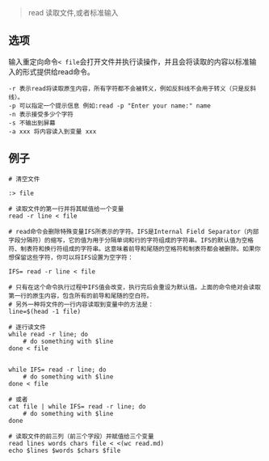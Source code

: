 > read 读取文件,或者标准输入

选项
---

输入重定向命令`< file`会打开文件并执行读操作，并且会将读取的内容以标准输入的形式提供给read命令。


    -r 表示read将读取原生内容，所有字符都不会被转义，例如反斜线不会用于转义（只是反斜线）。
    -p 可以指定一个提示信息 例如:read -p "Enter your name:" name 
    -n 表示接受多少个字符
    -s 不输出到屏幕
    -a xxx 将内容读入到变量 xxx

例子
---

```
# 清空文件

:> file

# 读取文件的第一行并将其赋值给一个变量 
read -r line < file

# read命令会删除特殊变量IFS所表示的字符。IFS是Internal Field Separator（内部字段分隔符）的缩写，它的值为用于分隔单词和行的字符组成的字符串。IFS的默认值为空格符、制表符和换行符组成的字符串。这意味着前导和尾随的空格符和制表符都会被删除。如果你想保留这些字符，你可以将IFS设置为空字符：

IFS= read -r line < file

# 只有在这个命令执行过程中IFS值会改变，执行完后会重设为默认值。上面的命令绝对会读取第一行的原生内容，包含所有的前导和尾随的空白符。
# 另外一种将文件的一行内容读取到变量中的方法是：
line=$(head -1 file)

# 逐行读文件
while read -r line; do
    # do something with $line
done < file


while IFS= read -r line; do
    # do something with $line
done < file

# 或者
cat file | while IFS= read -r line; do
    # do something with $line
done

# 读取文件的前三列（前三个字段）并赋值给三个变量
read lines words chars file < <(wc read.md)
echo $lines $words $chars $file

```


